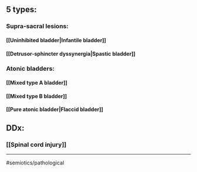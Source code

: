 ## 5 types:
### Supra-sacral lesions:
#### [[Uninhibited bladder|Infantile bladder]]
#### [[Detrusor-sphincter dyssynergia|Spastic bladder]]
### Atonic bladders:
#### [[Mixed type A bladder]]
#### [[Mixed type B bladder]]
#### [[Pure atonic bladder|Flaccid bladder]]
## DDx:
### [[Spinal cord injury]]

---
#semiotics/pathological 